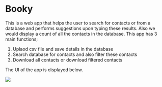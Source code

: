 # Booky
This is a web app that helps the user to search for contacts or from a database and performs suggestions upon typing these results. Also we would display a count of all the contacts
in the database.
This app has 3 main functions;
1. Uplaod csv file and save details in the database 
2. Search database for contacts and also filter these contacts
3. Download all contacts or download filtered contacts

The UI of the app is displayed below. 

![](https://i.imgur.com/yXikpEX.png)
